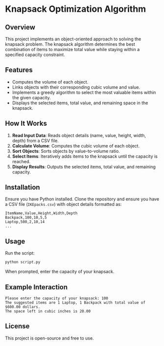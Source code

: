 # Knapsack Optimization Algorithm

## Overview
This project implements an object-oriented approach to solving the knapsack problem. The knapsack algorithm determines the best combination of items to maximize total value while staying within a specified capacity constraint.

## Features
- Computes the volume of each object.
- Links objects with their corresponding cubic volume and value.
- Implements a greedy algorithm to select the most valuable items within the given capacity.
- Displays the selected items, total value, and remaining space in the knapsack.

## How It Works
1. **Read Input Data**: Reads object details (name, value, height, width, depth) from a CSV file.
2. **Calculate Volume**: Computes the cubic volume of each object.
3. **Sort Objects**: Sorts objects by value-to-volume ratio.
4. **Select Items**: Iteratively adds items to the knapsack until the capacity is reached.
5. **Display Results**: Outputs the selected items, total value, and remaining capacity.

## Installation
Ensure you have Python installed. Clone the repository and ensure you have a CSV file (`IKEpacks.csv`) with object details formatted as:
```
ItemName,Value,Height,Width,Depth
Backpack,100,10,5,5
Laptop,500,2,10,14
...
```

## Usage
Run the script:
```bash
python script.py
```
When prompted, enter the capacity of your knapsack.

## Example Interaction
```
Please enter the capacity of your knapsack: 100
The suggested items are 1 Laptop, 1 Backpack with total value of $600.00 dollars.
The space left in cubic inches is 20.00
```

## License
This project is open-source and free to use.
